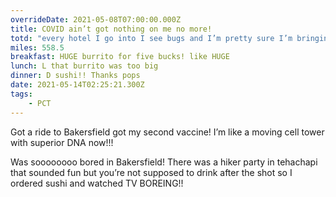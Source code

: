 ```yaml
---
overrideDate: 2021-05-08T07:00:00.000Z
title: COVID ain’t got nothing on me no more!
totd: "every hotel I go into I see bugs and I’m pretty sure I’m bringing them!"
miles: 558.5
breakfast: HUGE burrito for five bucks! like HUGE
lunch: L that burrito was too big
dinner: D sushi!! Thanks pops
date: 2021-05-14T02:25:21.300Z
tags: 
    - PCT
---
```

Got a ride to Bakersfield got my second vaccine! I’m like a moving cell tower with superior DNA now!!! 



Was soooooooo bored in Bakersfield! There was a hiker party in tehachapi that sounded fun but you’re not supposed to drink after the shot so I ordered sushi and watched TV BOREING!!